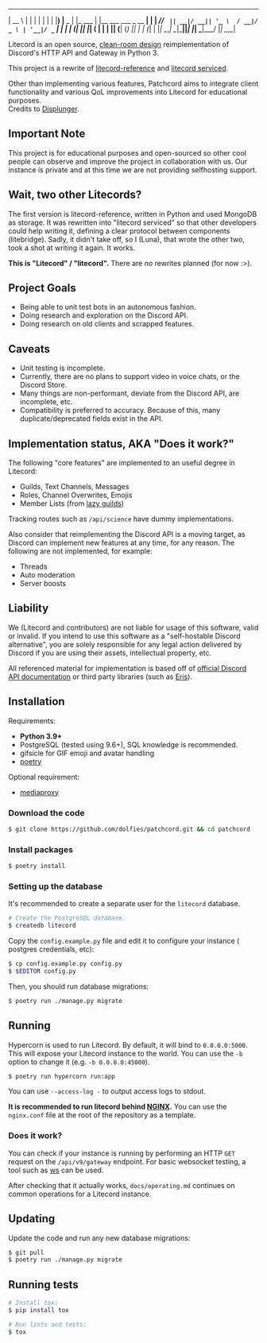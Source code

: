   _____        _         _                           _ 
 |  __ \      | |       | |                         | |
 | |__) |__ _ | |_  ___ | |__    ___  ___   _ __  __| |
 |  ___// _` || __|/ __|| '_ \  / __|/ _ \ | '__|/ _` |
 | |   | (_| || |_| (__ | | | || (__| (_) || |  | (_| |
 |_|    \__,_| \__|\___||_| |_| \___|\___/ |_|   \__,_|
                                                       
                                                       

Litecord is an open source, [clean-room design][clean-room] reimplementation of
Discord's HTTP API and Gateway in Python 3.

This project is a rewrite of [litecord-reference] and [litecord serviced].

Other than implementing various features, Patchcord aims to integrate client functionality and various QoL improvements into Litecord for educational purposes.  
Credits to [Displunger](https://gitlab.com/derpystuff/displunger).

[clean-room]: https://en.wikipedia.org/wiki/Clean_room_design
[litecord-reference]: https://gitlab.com/luna/litecord-reference
[litecord serviced]: https://github.com/litecord

## Important Note

This project is for educational purposes and open-sourced so other cool people can observe and improve the project in collaboration with us. Our instance is private and at this time we are not providing selfhosting support.

## Wait, two other Litecords?

The first version is litecord-reference, written in Python and used MongoDB
as storage. It was rewritten into "litecord serviced" so that other developers
could help writing it, defining a clear protocol between components
(litebridge). Sadly, it didn't take off, so I (Luna), that wrote the other two,
took a shot at writing it again. It works.

**This is "Litecord" / "litecord".** There are _no_ rewrites planned (for now :>).

## Project Goals

- Being able to unit test bots in an autonomous fashion.
- Doing research and exploration on the Discord API.
- Doing research on old clients and scrapped features.

## Caveats

- Unit testing is incomplete.
- Currently, there are no plans to support video in voice chats, or the
  Discord Store.
- Many things are non-performant, deviate from the Discord API, are incomplete, etc.
- Compatibility is preferred to accuracy. Because of this, many duplicate/deprecated fields exist in the API.

## Implementation status, AKA "Does it work?"

The following "core features" are implemented to an useful degree in Litecord:

- Guilds, Text Channels, Messages
- Roles, Channel Overwrites, Emojis
- Member Lists (from [lazy guilds](https://luna.gitlab.io/discord-unofficial-docs/lazy_guilds.html))

Tracking routes such as `/api/science` have dummy implementations.

Also consider that reimplementing the Discord API is a moving target, as
Discord can implement new features at any time, for any reason. The following
are not implemented, for example:

- Threads
- Auto moderation
- Server boosts

## Liability

We (Litecord and contributors) are not liable for usage of this software,
valid or invalid. If you intend to use this software as a "self-hostable
Discord alternative", you are solely responsible for any legal action delivered
by Discord if you are using their assets, intellectual property, etc.

All referenced material for implementation is based off of
[official Discord API documentation](https://discordapp.com/developers/docs)
or third party libraries (such as [Eris](https://github.com/abalabahaha/eris)).

## Installation

Requirements:

- **Python 3.9+**
- PostgreSQL (tested using 9.6+), SQL knowledge is recommended.
- gifsicle for GIF emoji and avatar handling
- [poetry]

Optional requirement:

- [mediaproxy]

[poetry]: https://python-poetry.org/
[mediaproxy]: https://gitlab.com/litecord/mediaproxy

### Download the code

```sh
$ git clone https://github.com/dolfies/patchcord.git && cd patchcord
```

### Install packages

```sh
$ poetry install
```

### Setting up the database

It's recommended to create a separate user for the `litecord` database.

```sh
# Create the PostgreSQL database.
$ createdb litecord
```

Copy the `config.example.py` file and edit it to configure your instance (
postgres credentials, etc):

```sh
$ cp config.example.py config.py
$ $EDITOR config.py
```

Then, you should run database migrations:

```sh
$ poetry run ./manage.py migrate
```

## Running

Hypercorn is used to run Litecord. By default, it will bind to `0.0.0.0:5000`.
This will expose your Litecord instance to the world. You can use the `-b`
option to change it (e.g. `-b 0.0.0.0:45000`).

```sh
$ poetry run hypercorn run:app
```

You can use `--access-log -` to output access logs to stdout.

**It is recommended to run litecord behind [NGINX].** You can use the
`nginx.conf` file at the root of the repository as a template.

[nginx]: https://www.nginx.com

### Does it work?

You can check if your instance is running by performing an HTTP `GET` request on
the `/api/v9/gateway` endpoint. For basic websocket testing, a tool such as
[ws](https://github.com/hashrocket/ws) can be used.

After checking that it actually works, `docs/operating.md` continues on common
operations for a Litecord instance.

## Updating

Update the code and run any new database migrations:

```sh
$ git pull
$ poetry run ./manage.py migrate
```

## Running tests

```sh
# Install tox:
$ pip install tox

# Run lints and tests:
$ tox
```
